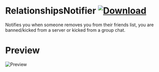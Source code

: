 # RelationshipsNotifier [![Download](https://media.wtf/31024660)](https://betterdiscord.net/ghdl?id=3498 "RelationshipsNotifier")
Notifies you when someone removes you from their friends list, you are banned/kicked from a server or kicked from a group chat.

# Preview
![Preview](https://media.wtf/63820034)